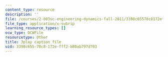 ```yaml
---
content_type: resource
description: ''
file: /courses/2-003sc-engineering-dynamics-fall-2011/3398c65570c8172efff2b80ab797d703_fZKrUgm9R1o.srt
file_type: application/x-subrip
learning_resource_types: []
ocw_type: OCWFile
resourcetype: Other
title: 3play caption file
uid: 3398c655-70c8-172e-fff2-b80ab797d703
---
```

